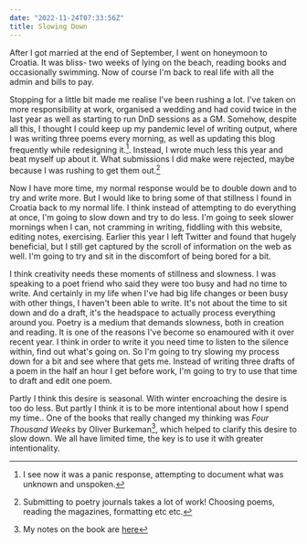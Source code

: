 ```yaml
---
date: "2022-11-24T07:33:56Z"
title: Slowing Down
---
```


After I got married at the end of September, I went on honeymoon to Croatia. It was bliss- two weeks of lying on the beach, reading books and occasionally swimming. Now of course I'm back to real life with all the admin and bills to pay.

Stopping for a little bit made me realise I've been rushing a lot. I've taken on more responsibility at work, organised a wedding and had covid twice in the last year as well as starting to run DnD sessions as a GM. Somehow, despite all this, I thought I could keep up my pandemic level of writing output, where I was writing three poems every morning, as well as updating this blog frequently while redesigning it.[^1]. Instead, I wrote much less this year and beat myself up about it. What submissions I did make were rejected, maybe because I was rushing to get them out.[^2]

<!--more-->

Now I have more time, my normal response would be to double down and to try and write more. But I would like to bring some of that stillness I found in Croatia back to my normal life. I think instead of attempting to do everything at once, I'm going to slow down and try to do less. I'm going to seek slower mornings when I can, not cramming in writing, fiddling with this website, editing notes, exercising. Earlier this year I left Twitter and found that hugely beneficial, but I still get captured by the scroll of information on the web as well. I'm going to try and sit in the discomfort of being bored for a bit.

I think creativity needs these moments of stillness and slowness. I was speaking to a poet friend who said they were too busy and had no time to write. And certainly in my life when I've had big life changes or been busy with other things, I haven't been able to write. It's not about the time to sit down and do a draft, it's the headspace to actually process everything around you.  Poetry is a medium that demands slowness, both in creation and reading. It is one of the reasons I've become so enamoured with it over recent year. I think in order to write it you need time to listen to the silence within, find out what's going on. So I'm going to try slowing my process down for a bit and see where that gets me. Instead of writing three drafts of a poem in the half an hour I get before work, I'm going to try to use that time to draft and edit one poem. 

Partly I think this desire is seasonal. With winter encroaching the desire is too do less. But partly I think it is to be more intentional about how I spend my time.. One of the books that really changed my thinking was *Four Thousand Weeks* by Oliver Burkeman[^3], which helped to clarify this desire to slow down. We all have limited time, the key is to use it with greater intentionality.

[^1]: I see now it was a panic response, attempting to document what was unknown and unspoken.
[^2]: Submitting to poetry journals takes a lot of work! Choosing poems, reading the magazines, formatting etc etc.
[^3]: My notes on the book are [here](https://notes.davidralphlewis.co.uk/4thousandweeks)
